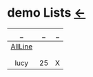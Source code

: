 # demo Lists  [←](../index.md)

| _ | _ | _ |
|:---:|:---:|:---:|
| [AllLine](https://raw.githubusercontent.com/AmbroseRen/test/master/Data/Python/demo/AllLine.py) | []() | []() |
| []() | []() | []() |
| []() | []() | []() |
| lucy | 25 | X |

